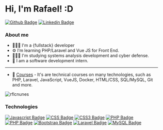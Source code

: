 # Hi, I'm Rafael! :D

[![Github Badge](https://img.shields.io/badge/GitHub-100000?style=for-the-badge&logo=github&logoColor=white)](https://github.com/rflcnunes)
[![Linkedin Badge](https://img.shields.io/badge/LinkedIn-0077B5?style=for-the-badge&logo=linkedin&logoColor=white)](https://www.linkedin.com/in/rflcstnunes/)

### About me
- 👨🏻‍💻 I'm a {fullstack} developer
- ⚙️ I’m learning PHP/Laravel and Vue JS for Front End.
- 👨🏻‍🎓 I'm studying systems analysis development and cyber defense.
- 👔 I am a software development intern.

<hr>

- 📁 [Courses](https://drive.google.com/file/d/1jwEyUyZNKVNli-vo6EdCnZiVhMCccrYo/view?usp=sharing) - It's are technical courses on many technologies, such as PHP, Laravel, JavaScript, VueJS, Docker, HTML/CSS, SQL/MySQL, Git and more.

<p><img align="center" src="https://github-readme-streak-stats.herokuapp.com/?user=rflcnunes&" alt="rflcnunes" /></p>

### Technologies
[![Javascript Badge](https://img.shields.io/badge/JavaScript-F7DF1E?style=for-the-badge&logo=javascript&logoColor=black)](https://www.linkedin.com/in/rflcstnunes/)
[![CSS Badge](https://img.shields.io/badge/CSS-239120?&style=for-the-badge&logo=css3&logoColor=white)](https://www.linkedin.com/in/rflcstnunes/)
[![CSS3 Badge](https://img.shields.io/badge/CSS3-1572B6?style=for-the-badge&logo=css3&logoColor=white)](https://www.linkedin.com/in/rflcstnunes/)
[![PHP Badge](https://img.shields.io/badge/PHP-777BB4?style=for-the-badge&logo=php&logoColor=white)](https://www.linkedin.com/in/rflcstnunes/)
[![PHP Badge](https://img.shields.io/badge/Vue.js-35495E?style=for-the-badge&logo=vue.js&logoColor=4FC08D)](https://www.linkedin.com/in/rflcstnunes/)
[![Bootstrap Badge](https://img.shields.io/badge/Bootstrap-563D7C?style=for-the-badge&logo=bootstrap&logoColor=white)](https://www.linkedin.com/in/rflcstnunes/)
[![Laravel Badge](https://img.shields.io/badge/Laravel-FF2D20?style=for-the-badge&logo=laravel&logoColor=white)](https://www.linkedin.com/in/rflcstnunes/)
[![MySQL Badge](https://img.shields.io/badge/MySQL-00000F?style=for-the-badge&logo=mysql&logoColor=white)](https://www.linkedin.com/in/rflcstnunes/)

